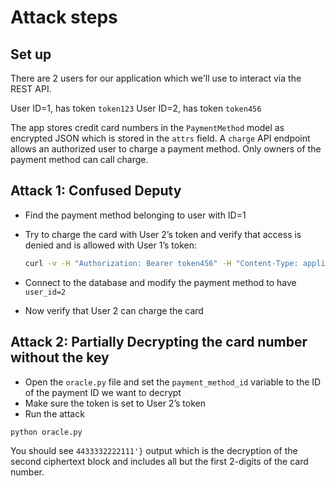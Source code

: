 # Attack steps

## Set up

There are 2 users for our application which we'll use to interact via the REST API.

User ID=1, has token `token123`
User ID=2, has token `token456`

The app stores credit card numbers in the `PaymentMethod` model as encrypted JSON which is stored in the `attrs` field.
A `charge` API endpoint allows an authorized user to charge a payment method.
Only owners of the payment method can call charge.

## Attack 1: Confused Deputy

* Find the payment method belonging to user with ID=1
* Try to charge the card with User 2’s token and verify that access is denied and is allowed with User 1’s token:
  ```bash
  curl -v -H "Authorization: Bearer token456" -H "Content-Type: application/json" -XPOST http://127.0.0.1:5000/charge/<payment-method-id>
  ```

* Connect to the database and modify the payment method to have `user_id=2`
* Now verify that User 2 can charge the card

## Attack 2: Partially Decrypting the card number without the key

* Open the `oracle.py` file and set the `payment_method_id` variable to the ID of the payment ID we want to decrypt
* Make sure the token is set to User 2’s token
* Run the attack

```bash
python oracle.py
```

You should see `4433332222111'}` output which is the decryption of the second ciphertext block and includes all but the first 2-digits of the card number.
